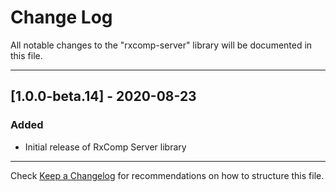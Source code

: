 # Change Log
All notable changes to the "rxcomp-server" library will be documented in this file.

---

## [1.0.0-beta.14] - 2020-08-23
### Added
- Initial release of RxComp Server library

---

Check [Keep a Changelog](http://keepachangelog.com/) for recommendations on how to structure this file.
